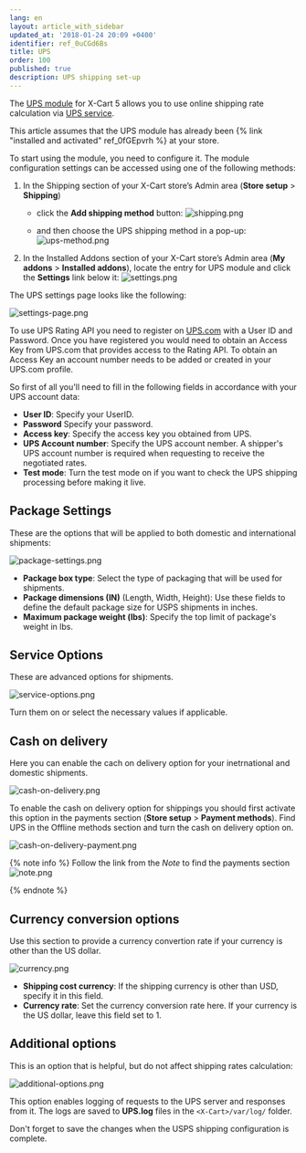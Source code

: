 ```yaml
---
lang: en
layout: article_with_sidebar
updated_at: '2018-01-24 20:09 +0400'
identifier: ref_0uCGd6Bs
title: UPS
order: 100
published: true
description: UPS shipping set-up
---
```

The [UPS module](https://market.x-cart.com/addons/ups.html "UPS") for X-Cart 5 allows you to use online shipping rate calculation via [UPS service](https://www.ups.com/us/en/global.page "UPS").

This article assumes that the UPS module has already been {% link "installed and activated" ref_0fGEpvrh %} at your store.

To start using the module, you need to configure it. The module configuration settings can be accessed using one of the following methods:

1. In the Shipping section of your X-Cart store’s Admin area (**Store setup** > **Shipping**)
   *  click the **Add shipping method** button:
![shipping.png]({{site.baseurl}}/attachments/ref_whrpZnV3/shipping.png)

   *   and then choose the UPS shipping method in a pop-up:
![ups-method.png]({{site.baseurl}}/attachments/ref_0uCGd6Bs/ups-method.png)

2. In the Installed Addons section of your X-Cart store’s Admin area (**My addons** > **Installed addons**), locate the entry for UPS module and click the **Settings** link below it:
![settings.png]({{site.baseurl}}/attachments/ref_0uCGd6Bs/settings.png)



The UPS settings page looks like the following:

![settings-page.png]({{site.baseurl}}/attachments/ref_0uCGd6Bs/settings-page.png)

To use UPS Rating API you need to register on [UPS.com](https://www.ups.com/us/en/Home.page "UPS") with a User ID and Password. Once you have registered you would need to obtain an Access Key from UPS.com that provides access to the Rating API. To obtain an Access Key an account number needs to be added or created in your UPS.com profile.

So first of all you'll need to fill in the following fields in accordance with your UPS account data:

*   **User ID**: Specify your UserID.
*   **Password** Specify your password.
*   **Access key**: Specify the access key you obtained from UPS.
*   **UPS Account number**: Specify the UPS account nember. A shipper's UPS account number is required when requesting to receive the negotiated rates.
*   **Test mode**: Turn the test mode on if you want to check the UPS shipping processing before making it live.
 
## Package Settings

These are the options that will be applied to both domestic and international shipments:

![package-settings.png]({{site.baseurl}}/attachments/ref_0uCGd6Bs/package-settings.png)

*   **Package box type**: Select the type of packaging that will be used for shipments.
*   **Package dimensions (IN)** (Length, Width, Height): Use these fields to define the default package size for USPS shipments in inches.
*   **Maximum package weight (lbs)**: Specify the top limit of package's weight in lbs.

## Service Options

These are advanced options for shipments.

![service-options.png]({{site.baseurl}}/attachments/ref_0uCGd6Bs/service-options.png)

Turn them on or select the necessary values if applicable.

## Cash on delivery

Here you can enable the cach on delivery option for your inetrnational and domestic shipments.

![cash-on-delivery.png]({{site.baseurl}}/attachments/ref_0uCGd6Bs/cash-on-delivery.png)

To enable the cash on delivery option for shippings you should first activate this option in the payments section (**Store setup** > **Payment methods**). Find UPS in the Offline methods section and turn the cash on delivery option on.

![cash-on-delivery-payment.png]({{site.baseurl}}/attachments/ref_0uCGd6Bs/cash-on-delivery-payment.png)


{% note info %}
Follow the link from the _Note_ to find the payments section
![note.png]({{site.baseurl}}/attachments/ref_whrpZnV3/note.png)

{% endnote %}

## Currency conversion options

Use this section to provide a currency convertion rate if your currency is other than the US dollar. 

![currency.png]({{site.baseurl}}/attachments/ref_0uCGd6Bs/currency.png)

*   **Shipping cost currency**: If the shipping currency is other than USD, specify it in this field.
*   **Currency rate**: Set the currency conversion rate here. If your currency is the US dollar, leave this field set to 1.


## Additional options

This is an option that is helpful, but do not affect shipping rates calculation:

![additional-options.png]({{site.baseurl}}/attachments/ref_0uCGd6Bs/additional-options.png)
 
This option enables logging of requests to the UPS server and responses from it. The logs are saved to **UPS.log** files in the `<X-Cart>/var/log/` folder.

Don't forget to save the changes when the USPS shipping configuration is complete.
